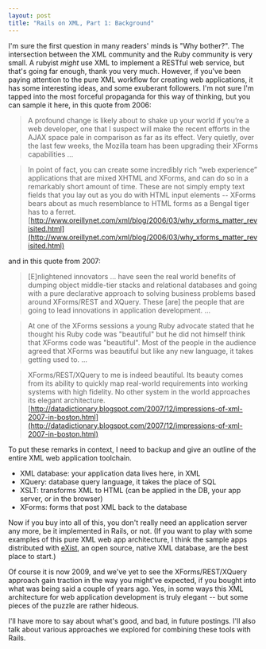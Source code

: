 ```yaml
---
layout: post
title: "Rails on XML, Part 1: Background"
---
```


I'm sure the first question in many readers' minds is "Why
bother?". The intersection between the XML community and the Ruby
community is very small. A rubyist *might* use XML to implement a
RESTful web service, but that's going far enough, thank you very
much. However, if you've been paying attention to the pure XML
workflow for creating web applications, it has some interesting ideas,
and some exuberant followers. I'm not sure I'm tapped into the most
forceful propaganda for this way of thinking, but you can sample it
here, in this quote from 2006:

> A profound change is likely about to shake up your world if you’re a
  web developer, one that I suspect will make the recent efforts in the
  AJAX space pale in comparison as far as its effect. Very quietly, over
  the last few weeks, the Mozilla team has been upgrading their XForms
  capabilities ...
  
> In point of fact, you can create some incredibly rich “web
  experience” applications that are mixed XHTML and XForms, and can do
  so in a remarkably short amount of time. These are not simply empty
  text fields that you lay out as you do with HTML input elements --
  XForms bears about as much resemblance to HTML forms as a Bengal
  tiger has to a ferret. [http://www.oreillynet.com/xml/blog/2006/03/why_xforms_matter_revisited.html](http://www.oreillynet.com/xml/blog/2006/03/why_xforms_matter_revisited.html)
  
and in this quote from 2007:

> [E]nlightened innovators ... have seen the real world benefits of
  dumping object middle-tier stacks and relational databases and going
  with a pure declarative approach to solving business problems based
  around XForms/REST and XQuery. These [are] the people that are going
  to lead innovations in application development. ...

> At one of the XForms sessions a young Ruby advocate stated that he
  thought his Ruby code was "beautiful" but he did not himself think
  that XForms code was "beautiful". Most of the people in the audience
  agreed that XForms was beautiful but like any new language, it takes
  getting used to. ...

> XForms/REST/XQuery to me is indeed beautiful. Its beauty comes from
  its ability to quickly map real-world requirements into working
  systems with high fidelity. No other system in the world approaches
  its elegant architecture. [http://datadictionary.blogspot.com/2007/12/impressions-of-xml-2007-in-boston.html](http://datadictionary.blogspot.com/2007/12/impressions-of-xml-2007-in-boston.html)

To put these remarks in context, I need to backup and give an outline
of the entire XML web application toolchain.

* XML database: your application data lives here, in XML
* XQuery: database query language, it takes the place of SQL
* XSLT: transforms XML to HTML (can be applied in the DB, your app server, or in the browser)
* XForms: forms that post XML back to the database

Now if you buy into all of this, you don't really need an
application server any more, be it implemented in Rails, or not. (If you want to play with some examples of this pure XML web app architecture, I think the sample apps distributed with [eXist](http://exist.sourceforge.net/), an open source, native XML database, are the best place to start.)

Of course it is now 2009, and we've yet to see the XForms/REST/XQuery approach gain traction in the way you might've expected, if you bought into what was being said a couple of years ago. Yes, in some ways this XML architecture for  web application development is truly elegant -- but some pieces of the puzzle are rather hideous. 

I'll have more to say about what's good, and bad, in future postings. I'll also talk about various approaches we explored for combining these tools with Rails.

